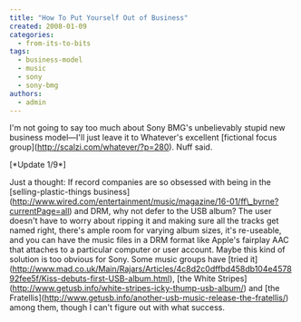 ```yaml
---
title: "How To Put Yourself Out of Business"
created: 2008-01-09
categories: 
  - from-its-to-bits
tags: 
  - business-model
  - music
  - sony
  - sony-bmg
authors: 
  - admin
---
```


I'm not going to say too much about Sony BMG's unbelievably stupid new business model—I'll just leave it to Whatever's excellent \[fictional focus group\](http://scalzi.com/whatever/?p=280). Nuff said.

\[\*Update 1/9\*\]

Just a thought: If record companies are so obsessed with being in the \[selling-plastic-things business\](http://www.wired.com/entertainment/music/magazine/16-01/ff\_byrne?currentPage=all) and DRM, why not defer to the USB album? The user doesn't have to worry about ripping it and making sure all the tracks get named right, there's ample room for varying album sizes, it's re-useable, and you can have the music files in a DRM format like Apple's fairplay AAC that attaches to a particular computer or user account. Maybe this kind of solution is too obvious for Sony. Some music groups have \[tried it\](http://www.mad.co.uk/Main/Rajars/Articles/4c8d2c0dffbd458db104e457892fee5f/Kiss-debuts-first-USB-album.html), \[the White Stripes\](http://www.getusb.info/white-stripes-icky-thump-usb-album/) and \[the Fratellis\](http://www.getusb.info/another-usb-music-release-the-fratellis/) among them, though I can't figure out with what success.
